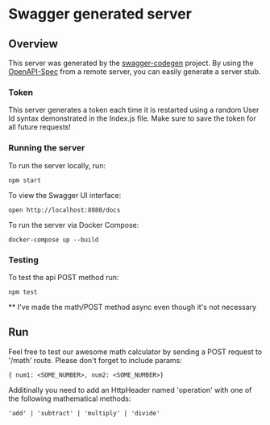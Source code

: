 # Swagger generated server

## Overview
This server was generated by the [swagger-codegen](https://github.com/swagger-api/swagger-codegen) project.  By using the [OpenAPI-Spec](https://github.com/OAI/OpenAPI-Specification) from a remote server, you can easily generate a server stub.

### Token
This server generates a token each time it is restarted using a random User Id syntax demonstrated in the Index.js file. Make sure to save the token for all future requests!

### Running the server
To run the server locally, run:

```
npm start
```

To view the Swagger UI interface:

```
open http://localhost:8080/docs
```

To run the server via Docker Compose:

```
docker-compose up --build
```

### Testing
To test the api POST method run:
```
npm test
```

** I've made the math/POST method async even though it's not necessary

## Run
Feel free to test our awesome math calculator by sending a POST request to '/math' route.
Please don't forget to include params:
```
{ num1: <SOME_NUMBER>, num2: <SOME_NUMBER>}
```
Additinally you need to add an HttpHeader named 'operation' with one of the following mathematical methods:
```
'add' | 'subtract' | 'multiply' | 'divide'
```